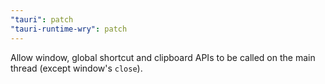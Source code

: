 ```yaml
---
"tauri": patch
"tauri-runtime-wry": patch
---
```


Allow window, global shortcut and clipboard APIs to be called on the main thread (except window's `close`).
